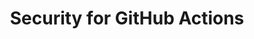 ---
title: Security for GitHub Actions
shortTitle: Security
intro: 'Use security best practices with {% data variables.product.prodname_actions %}, and use {% data variables.product.prodname_actions %} to improve the security of your software supply chain.'
redirect_from:
  - /actions/security-guides
  - /actions/security-for-github-actions
versions:
  fpt: '*'
  ghes: '*'
  ghec: '*'
children:
  - /security-guides
  - /using-artifact-attestations
  - /security-hardening-your-deployments
---